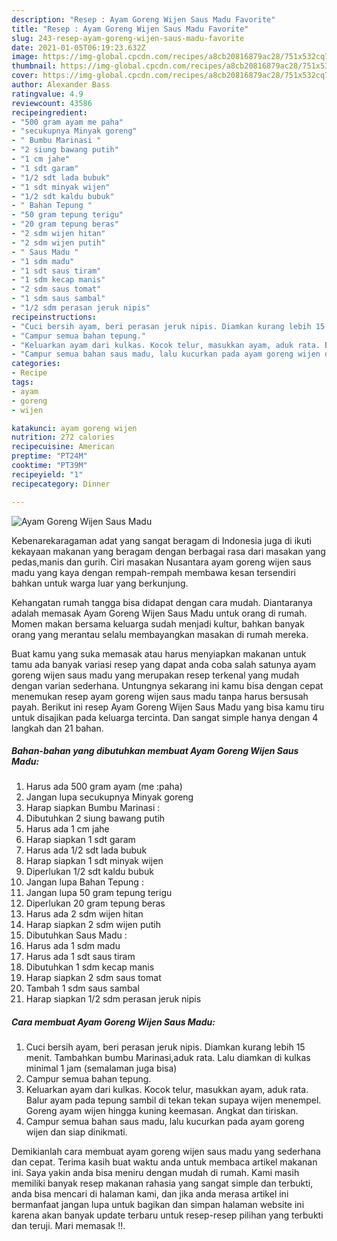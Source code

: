 ```yaml
---
description: "Resep : Ayam Goreng Wijen Saus Madu Favorite"
title: "Resep : Ayam Goreng Wijen Saus Madu Favorite"
slug: 243-resep-ayam-goreng-wijen-saus-madu-favorite
date: 2021-01-05T06:19:23.632Z
image: https://img-global.cpcdn.com/recipes/a8cb20816879ac28/751x532cq70/ayam-goreng-wijen-saus-madu-foto-resep-utama.jpg
thumbnail: https://img-global.cpcdn.com/recipes/a8cb20816879ac28/751x532cq70/ayam-goreng-wijen-saus-madu-foto-resep-utama.jpg
cover: https://img-global.cpcdn.com/recipes/a8cb20816879ac28/751x532cq70/ayam-goreng-wijen-saus-madu-foto-resep-utama.jpg
author: Alexander Bass
ratingvalue: 4.9
reviewcount: 43586
recipeingredient:
- "500 gram ayam me paha"
- "secukupnya Minyak goreng"
- " Bumbu Marinasi "
- "2 siung bawang putih"
- "1 cm jahe"
- "1 sdt garam"
- "1/2 sdt lada bubuk"
- "1 sdt minyak wijen"
- "1/2 sdt kaldu bubuk"
- " Bahan Tepung "
- "50 gram tepung terigu"
- "20 gram tepung beras"
- "2 sdm wijen hitan"
- "2 sdm wijen putih"
- " Saus Madu "
- "1 sdm madu"
- "1 sdt saus tiram"
- "1 sdm kecap manis"
- "2 sdm saus tomat"
- "1 sdm saus sambal"
- "1/2 sdm perasan jeruk nipis"
recipeinstructions:
- "Cuci bersih ayam, beri perasan jeruk nipis. Diamkan kurang lebih 15 menit. Tambahkan bumbu Marinasi,aduk rata. Lalu diamkan di kulkas minimal 1 jam (semalaman juga bisa)"
- "Campur semua bahan tepung."
- "Keluarkan ayam dari kulkas. Kocok telur, masukkan ayam, aduk rata. Balur ayam pada tepung sambil di tekan tekan supaya wijen menempel. Goreng ayam wijen hingga kuning keemasan. Angkat dan tiriskan."
- "Campur semua bahan saus madu, lalu kucurkan pada ayam goreng wijen dan siap dinikmati."
categories:
- Recipe
tags:
- ayam
- goreng
- wijen

katakunci: ayam goreng wijen 
nutrition: 272 calories
recipecuisine: American
preptime: "PT24M"
cooktime: "PT39M"
recipeyield: "1"
recipecategory: Dinner

---
```



![Ayam Goreng Wijen Saus Madu](https://img-global.cpcdn.com/recipes/a8cb20816879ac28/751x532cq70/ayam-goreng-wijen-saus-madu-foto-resep-utama.jpg)

Kebenarekaragaman adat yang sangat beragam di Indonesia juga di ikuti kekayaan makanan yang beragam dengan berbagai rasa dari masakan yang pedas,manis dan gurih. Ciri masakan Nusantara ayam goreng wijen saus madu yang kaya dengan rempah-rempah membawa kesan tersendiri bahkan untuk warga luar yang berkunjung.




Kehangatan rumah tangga bisa didapat dengan cara mudah. Diantaranya adalah memasak Ayam Goreng Wijen Saus Madu untuk orang di rumah. Momen makan bersama keluarga sudah menjadi kultur, bahkan banyak orang yang merantau selalu membayangkan masakan di rumah mereka.

Buat kamu yang suka memasak atau harus menyiapkan makanan untuk tamu ada banyak variasi resep yang dapat anda coba salah satunya ayam goreng wijen saus madu yang merupakan resep terkenal yang mudah dengan varian sederhana. Untungnya sekarang ini kamu bisa dengan cepat menemukan resep ayam goreng wijen saus madu tanpa harus bersusah payah.
Berikut ini resep Ayam Goreng Wijen Saus Madu yang bisa kamu tiru untuk disajikan pada keluarga tercinta. Dan sangat simple hanya dengan 4 langkah dan 21 bahan.


<!--inarticleads1-->

##### Bahan-bahan yang dibutuhkan membuat Ayam Goreng Wijen Saus Madu:

1. Harus ada 500 gram ayam (me :paha)
1. Jangan lupa secukupnya Minyak goreng
1. Harap siapkan  Bumbu Marinasi :
1. Dibutuhkan 2 siung bawang putih
1. Harus ada 1 cm jahe
1. Harap siapkan 1 sdt garam
1. Harus ada 1/2 sdt lada bubuk
1. Harap siapkan 1 sdt minyak wijen
1. Diperlukan 1/2 sdt kaldu bubuk
1. Jangan lupa  Bahan Tepung :
1. Jangan lupa 50 gram tepung terigu
1. Diperlukan 20 gram tepung beras
1. Harus ada 2 sdm wijen hitan
1. Harap siapkan 2 sdm wijen putih
1. Dibutuhkan  Saus Madu :
1. Harus ada 1 sdm madu
1. Harus ada 1 sdt saus tiram
1. Dibutuhkan 1 sdm kecap manis
1. Harap siapkan 2 sdm saus tomat
1. Tambah 1 sdm saus sambal
1. Harap siapkan 1/2 sdm perasan jeruk nipis




<!--inarticleads2-->

##### Cara membuat  Ayam Goreng Wijen Saus Madu:

1. Cuci bersih ayam, beri perasan jeruk nipis. Diamkan kurang lebih 15 menit. Tambahkan bumbu Marinasi,aduk rata. Lalu diamkan di kulkas minimal 1 jam (semalaman juga bisa)
1. Campur semua bahan tepung.
1. Keluarkan ayam dari kulkas. Kocok telur, masukkan ayam, aduk rata. Balur ayam pada tepung sambil di tekan tekan supaya wijen menempel. Goreng ayam wijen hingga kuning keemasan. Angkat dan tiriskan.
1. Campur semua bahan saus madu, lalu kucurkan pada ayam goreng wijen dan siap dinikmati.




Demikianlah cara membuat ayam goreng wijen saus madu yang sederhana dan cepat. Terima kasih buat waktu anda untuk membaca artikel makanan ini. Saya yakin anda bisa meniru dengan mudah di rumah. Kami masih memiliki banyak resep makanan rahasia yang sangat simple dan terbukti, anda bisa mencari di halaman kami, dan jika anda merasa artikel ini bermanfaat jangan lupa untuk bagikan dan simpan halaman website ini karena akan banyak update terbaru untuk resep-resep pilihan yang terbukti dan teruji. Mari memasak !!. 
